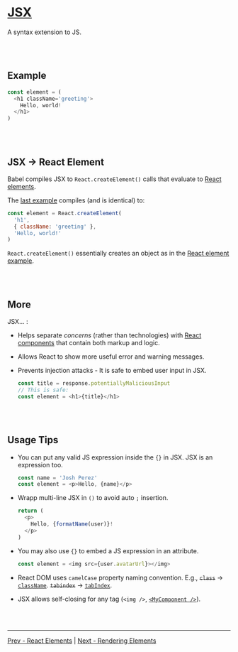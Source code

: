 # [JSX](https://reactjs.org/docs/introducing-jsx.html)

A syntax extension to JS.

<br /><br />

## Example

```js
const element = (
  <h1 className='greeting'>
    Hello, world!
  </h1>
)
```

<br /><br />

## JSX -> React Element

Babel compiles JSX to `React.createElement()` calls that evaluate to
[React elements](./react-elements.md).

The
[last example](#example)
compiles (and is identical) to:

```js
const element = React.createElement(
  'h1',
  { className: 'greeting' },
  'Hello, world!'
)
```

`React.createElement()` essentially creates an object as in the
[React element example](./react-elements.md#example).

<br /><br />

## More

JSX... :

* Helps separate *concerns* (rather than technologies) with
  [React components](./react-components.md)
  that contain both markup and logic.
* Allows React to show more useful error and warning messages.
* Prevents injection attacks - It is safe to embed user input in JSX.

  ```js
  const title = response.potentiallyMaliciousInput
  // This is safe:
  const element = <h1>{title}</h1>
  ```

<br /><br />

## Usage Tips

* You can put any valid JS expression inside the `{}` in JSX.
  JSX is an expression too.

  ```js
  const name = 'Josh Perez'
  const element = <p>Hello, {name}</p>
  ```

* Wrapp multi-line JSX in `()` to avoid auto `;` insertion.

  ```js
  return (
    <p>
      Hello, {formatName(user)}!
    </p>
  )
  ```

* You may also use `{}` to embed a JS expression in an attribute.

  ```js
  const element = <img src={user.avatarUrl}></img>
  ```

* React DOM uses `camelCase` property naming convention.
  E.g.,
  <del>`class`</del> -> <ins>`className`</ins>.
  <del>`tabindex`</del> -> <ins>`tabIndex`</ins>.

* JSX allows self-closing for any tag (`<img />`,
[`<MyComponent />`](./components-and-props.md)).

<br /><br />

---

[Prev - React Elements](./react-elements.md)
|
[Next - Rendering Elements](./rendering-elements.md)
